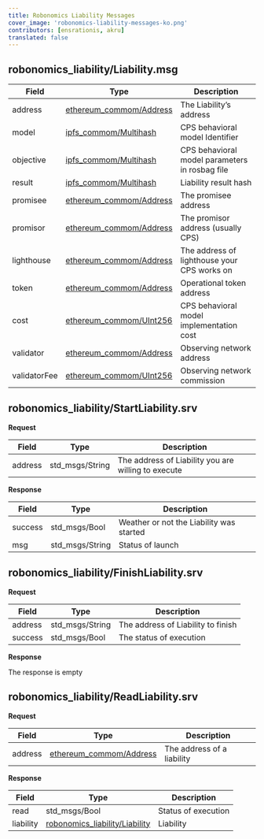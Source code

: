```yaml
---
title: Robonomics Liability Messages
cover_image: 'robonomics-liability-messages-ko.png' 
contributors: [ensrationis, akru]
translated: false
---
```


## robonomics_liability/Liability.msg

| Field        	| Type                                                                         	| Description                                    	|
|--------------	|------------------------------------------------------------------------------	|------------------------------------------------	|
| address      	| [ethereum_commom/Address](/docs/ethereum-common-messages#ethereum_commonaddressmsg) 	| The Liability’s address                        	|
| model        	| [ipfs_commom/Multihash](/docs/ipfs-common-messages#ipfs_commonmultihashmsg)         	| CPS behavioral model Identifier                	|
| objective    	| [ipfs_commom/Multihash](/docs/ipfs-common-messages#ipfs_commonmultihashmsg)         	| CPS behavioral model parameters in rosbag file 	|
| result       	| [ipfs_commom/Multihash](/docs/ipfs-common-messages#ipfs_commonmultihashmsg)         	| Liability result hash                          	|
| promisee     	| [ethereum_commom/Address](/docs/ethereum-common-messages#ethereum_commonaddressmsg) 	| The promisee address                           	|
| promisor     	| [ethereum_commom/Address](/docs/ethereum-common-messages#ethereum_commonaddressmsg) 	| The promisor address (usually CPS)             	|
| lighthouse   	| [ethereum_commom/Address](/docs/ethereum-common-messages#ethereum_commonaddressmsg) 	| The address of lighthouse your CPS works on    	|
| token        	| [ethereum_commom/Address](/docs/ethereum-common-messages#ethereum_commonaddressmsg) 	| Operational token address                      	|
| cost         	| [ethereum_commom/UInt256](/docs/ethereum-common-messages#ethereum_commonuint256msg) 	| CPS behavioral model implementation cost       	|
| validator    	| [ethereum_commom/Address](/docs/ethereum-common-messages#ethereum_commonaddressmsg) 	| Observing network address                      	|
| validatorFee 	| [ethereum_commom/UInt256](/docs/ethereum-common-messages#ethereum_commonuint256msg) 	| Observing network commission                   	|

## robonomics_liability/StartLiability.srv

**Request**

| Field     | Type              | Description                                           |
|---------  |-----------------  |-----------------------------------------------------  |
| address   | std_msgs/String   | The address of Liability you are willing to execute   |

**Response**

| Field     | Type              | Description                               |
|---------  |-----------------  |------------------------------------------ |
| success   | std_msgs/Bool     | Weather or not the Liability was started  |
| msg       | std_msgs/String   | Status of launch                          |

## robonomics_liability/FinishLiability.srv

**Request**

| Field     | Type              | Description                           |
|---------  |-----------------  |------------------------------------   |
| address   | std_msgs/String   | The address of Liability to finish    |
| success   | std_msgs/Bool     | The status of execution               |

**Response**

The response is empty

## robonomics_liability/ReadLiability.srv

**Request**

| Field     | Type                                                                          | Description                   |
|---------  |------------------------------------------------------------------------------ |----------------------------   |
| address   | [ethereum_commom/Address](/docs/ethereum-common-messages#ethereum_commonaddressmsg)  | The address of a liability    |

**Response**

| Field         | Type                                                                  | Description           |
|-----------    |---------------------------------------------------------------------  |---------------------  |
| read          | std_msgs/Bool                                                         | Status of execution   |
| liability     | [robonomics_liability/Liability](#robonomics_liabilityliabilitymsg)   | Liability             |
